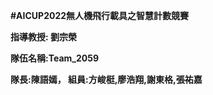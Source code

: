 **#AICUP2022無人機飛行載具之智慧計數競賽**



**指導教授: 劉宗榮**

**隊伍名稱:Team_2059**

**隊長:陳語嫣， 組員:方峻梃,廖浩翔,謝東格,張祐嘉**


